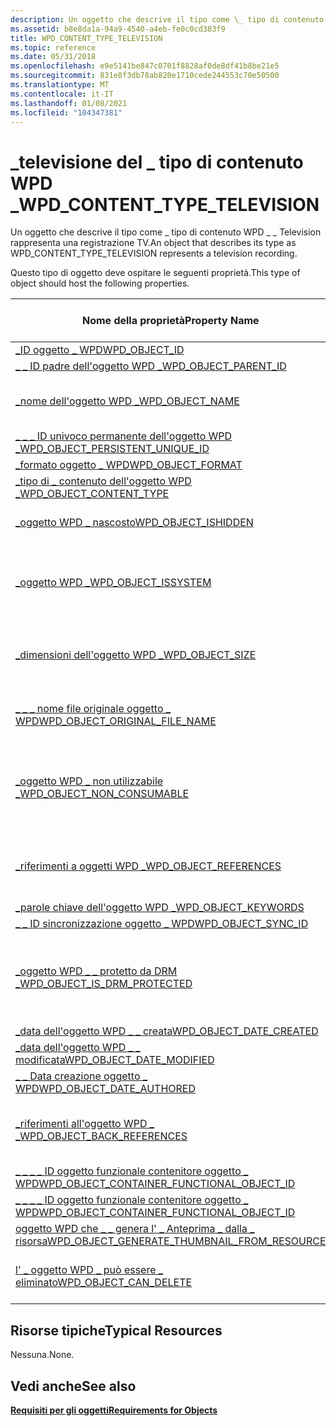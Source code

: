 ```yaml
---
description: Un oggetto che descrive il tipo come \_ tipo di contenuto WPD \_ \_ Television rappresenta una registrazione TV.
ms.assetid: b8e8da1a-94a9-4540-a4eb-fe0c0cd383f9
title: WPD_CONTENT_TYPE_TELEVISION
ms.topic: reference
ms.date: 05/31/2018
ms.openlocfilehash: e9e5141be847c0701f8828af0de8df41b8be21e5
ms.sourcegitcommit: 831e8f3db78ab820e1710cede244553c70e50500
ms.translationtype: MT
ms.contentlocale: it-IT
ms.lasthandoff: 01/08/2021
ms.locfileid: "104347381"
---
```

# <a name="wpd_content_type_television"></a><span data-ttu-id="e13ba-103">\_televisione del \_ tipo di contenuto WPD \_</span><span class="sxs-lookup"><span data-stu-id="e13ba-103">WPD\_CONTENT\_TYPE\_TELEVISION</span></span>

<span data-ttu-id="e13ba-104">Un oggetto che descrive il tipo come \_ tipo di contenuto WPD \_ \_ Television rappresenta una registrazione TV.</span><span class="sxs-lookup"><span data-stu-id="e13ba-104">An object that describes its type as WPD\_CONTENT\_TYPE\_TELEVISION represents a television recording.</span></span>

<span data-ttu-id="e13ba-105">Questo tipo di oggetto deve ospitare le seguenti proprietà.</span><span class="sxs-lookup"><span data-stu-id="e13ba-105">This type of object should host the following properties.</span></span>



| <span data-ttu-id="e13ba-106">Nome della proprietà</span><span class="sxs-lookup"><span data-stu-id="e13ba-106">Property Name</span></span>                                                                                                         | <span data-ttu-id="e13ba-107">Obbligatorio o facoltativo</span><span class="sxs-lookup"><span data-stu-id="e13ba-107">Required or Optional</span></span>                                                         |
|-----------------------------------------------------------------------------------------------------------------------|------------------------------------------------------------------------------|
| [<span data-ttu-id="e13ba-108">\_ID oggetto \_ WPD</span><span class="sxs-lookup"><span data-stu-id="e13ba-108">WPD\_OBJECT\_ID</span></span>](object-properties.md)                                                                | <span data-ttu-id="e13ba-109">Obbligatorio.</span><span class="sxs-lookup"><span data-stu-id="e13ba-109">Required.</span></span>                                                                    |
| [<span data-ttu-id="e13ba-110">\_ \_ ID padre dell'oggetto WPD \_</span><span class="sxs-lookup"><span data-stu-id="e13ba-110">WPD\_OBJECT\_PARENT\_ID</span></span>](object-properties.md)                                                 | <span data-ttu-id="e13ba-111">Obbligatorio.</span><span class="sxs-lookup"><span data-stu-id="e13ba-111">Required.</span></span>                                                                    |
| [<span data-ttu-id="e13ba-112">\_nome dell'oggetto WPD \_</span><span class="sxs-lookup"><span data-stu-id="e13ba-112">WPD\_OBJECT\_NAME</span></span>](object-properties.md)                                                            | <span data-ttu-id="e13ba-113">Obbligatorio se l'oggetto rappresenta un file.</span><span class="sxs-lookup"><span data-stu-id="e13ba-113">Required if the object represents a file.</span></span>                                    |
| [<span data-ttu-id="e13ba-114">\_ \_ \_ ID univoco permanente dell'oggetto WPD \_</span><span class="sxs-lookup"><span data-stu-id="e13ba-114">WPD\_OBJECT\_PERSISTENT\_UNIQUE\_ID</span></span>](object-properties.md)                          | <span data-ttu-id="e13ba-115">Obbligatorio.</span><span class="sxs-lookup"><span data-stu-id="e13ba-115">Required.</span></span>                                                                    |
| [<span data-ttu-id="e13ba-116">\_formato oggetto \_ WPD</span><span class="sxs-lookup"><span data-stu-id="e13ba-116">WPD\_OBJECT\_FORMAT</span></span>](object-properties.md)                                                        | <span data-ttu-id="e13ba-117">Obbligatorio.</span><span class="sxs-lookup"><span data-stu-id="e13ba-117">Required.</span></span>                                                                    |
| [<span data-ttu-id="e13ba-118">\_tipo di \_ contenuto dell'oggetto WPD \_</span><span class="sxs-lookup"><span data-stu-id="e13ba-118">WPD\_OBJECT\_CONTENT\_TYPE</span></span>](object-properties.md)                                           | <span data-ttu-id="e13ba-119">Obbligatorio.</span><span class="sxs-lookup"><span data-stu-id="e13ba-119">Required.</span></span>                                                                    |
| [<span data-ttu-id="e13ba-120">\_oggetto WPD \_ nascosto</span><span class="sxs-lookup"><span data-stu-id="e13ba-120">WPD\_OBJECT\_ISHIDDEN</span></span>](object-properties.md)                                                    | <span data-ttu-id="e13ba-121">Obbligatorio se l'oggetto è nascosto.</span><span class="sxs-lookup"><span data-stu-id="e13ba-121">Required if the object is hidden.</span></span>                                            |
| [<span data-ttu-id="e13ba-122">\_oggetto WPD \_</span><span class="sxs-lookup"><span data-stu-id="e13ba-122">WPD\_OBJECT\_ISSYSTEM</span></span>](object-properties.md)                                                    | <span data-ttu-id="e13ba-123">Obbligatorio se l'oggetto è un oggetto di sistema (rappresenta un file di sistema).</span><span class="sxs-lookup"><span data-stu-id="e13ba-123">Required if the object is a system object (represents a system file).</span></span>        |
| [<span data-ttu-id="e13ba-124">\_dimensioni dell'oggetto WPD \_</span><span class="sxs-lookup"><span data-stu-id="e13ba-124">WPD\_OBJECT\_SIZE</span></span>](object-properties.md)                                                            | <span data-ttu-id="e13ba-125">Obbligatorio se l'oggetto ha almeno una risorsa.</span><span class="sxs-lookup"><span data-stu-id="e13ba-125">Required if the object has at least one resource.</span></span>                            |
| [<span data-ttu-id="e13ba-126">\_ \_ \_ nome file originale oggetto \_ WPD</span><span class="sxs-lookup"><span data-stu-id="e13ba-126">WPD\_OBJECT\_ORIGINAL\_FILE\_NAME</span></span>](object-properties.md)                              | <span data-ttu-id="e13ba-127">Obbligatorio se l'oggetto rappresenta un file.</span><span class="sxs-lookup"><span data-stu-id="e13ba-127">Required if the object represents a file.</span></span>                                    |
| [<span data-ttu-id="e13ba-128">\_oggetto WPD \_ non utilizzabile \_</span><span class="sxs-lookup"><span data-stu-id="e13ba-128">WPD\_OBJECT\_NON\_CONSUMABLE</span></span>](object-properties.md)                                       | <span data-ttu-id="e13ba-129">Consigliato se l'oggetto non è destinato all'utilizzo da parte del dispositivo.</span><span class="sxs-lookup"><span data-stu-id="e13ba-129">Recommended if the object is not meant for consumption by the device.</span></span>        |
| [<span data-ttu-id="e13ba-130">\_riferimenti a oggetti WPD \_</span><span class="sxs-lookup"><span data-stu-id="e13ba-130">WPD\_OBJECT\_REFERENCES</span></span>](object-properties.md)                                                | <span data-ttu-id="e13ba-131">Obbligatorio se l'oggetto contiene riferimenti ad altri oggetti.</span><span class="sxs-lookup"><span data-stu-id="e13ba-131">Required if the object has references to other objects.</span></span>                      |
| [<span data-ttu-id="e13ba-132">\_parole chiave dell'oggetto WPD \_</span><span class="sxs-lookup"><span data-stu-id="e13ba-132">WPD\_OBJECT\_KEYWORDS</span></span>](object-properties.md)                                                    | <span data-ttu-id="e13ba-133">facoltativo.</span><span class="sxs-lookup"><span data-stu-id="e13ba-133">Optional.</span></span>                                                                    |
| [<span data-ttu-id="e13ba-134">\_ \_ ID sincronizzazione oggetto \_ WPD</span><span class="sxs-lookup"><span data-stu-id="e13ba-134">WPD\_OBJECT\_SYNC\_ID</span></span>](object-properties.md)                                                     | <span data-ttu-id="e13ba-135">facoltativo.</span><span class="sxs-lookup"><span data-stu-id="e13ba-135">Optional.</span></span>                                                                    |
| [<span data-ttu-id="e13ba-136">\_oggetto WPD \_ \_ protetto da DRM \_</span><span class="sxs-lookup"><span data-stu-id="e13ba-136">WPD\_OBJECT\_IS\_DRM\_PROTECTED</span></span>](object-properties.md)                                  | <span data-ttu-id="e13ba-137">Obbligatorio se l'oggetto è protetto da Digital Rights Management Technology.</span><span class="sxs-lookup"><span data-stu-id="e13ba-137">Required if the object is protected by Digital Rights Management technology.</span></span> |
| [<span data-ttu-id="e13ba-138">\_data dell'oggetto WPD \_ \_ creata</span><span class="sxs-lookup"><span data-stu-id="e13ba-138">WPD\_OBJECT\_DATE\_CREATED</span></span>](object-properties.md)                                           | <span data-ttu-id="e13ba-139">facoltativo.</span><span class="sxs-lookup"><span data-stu-id="e13ba-139">Optional.</span></span>                                                                    |
| [<span data-ttu-id="e13ba-140">\_data dell'oggetto WPD \_ \_ modificata</span><span class="sxs-lookup"><span data-stu-id="e13ba-140">WPD\_OBJECT\_DATE\_MODIFIED</span></span>](object-properties.md)                                         | <span data-ttu-id="e13ba-141">Consigliato.</span><span class="sxs-lookup"><span data-stu-id="e13ba-141">Recommended.</span></span>                                                                 |
| [<span data-ttu-id="e13ba-142">\_ \_ Data creazione oggetto \_ WPD</span><span class="sxs-lookup"><span data-stu-id="e13ba-142">WPD\_OBJECT\_DATE\_AUTHORED</span></span>](object-properties.md)                                         | <span data-ttu-id="e13ba-143">facoltativo.</span><span class="sxs-lookup"><span data-stu-id="e13ba-143">Optional.</span></span>                                                                    |
| [<span data-ttu-id="e13ba-144">\_riferimenti all'oggetto WPD \_ \_</span><span class="sxs-lookup"><span data-stu-id="e13ba-144">WPD\_OBJECT\_BACK\_REFERENCES</span></span>](object-properties.md)                                     | <span data-ttu-id="e13ba-145">Consigliato se un altro oggetto fa riferimento all'oggetto.</span><span class="sxs-lookup"><span data-stu-id="e13ba-145">Recommended if the object is referenced by another object.</span></span>                   |
| [<span data-ttu-id="e13ba-146">\_ \_ \_ \_ ID oggetto funzionale contenitore oggetto \_ WPD</span><span class="sxs-lookup"><span data-stu-id="e13ba-146">WPD\_OBJECT\_CONTAINER\_FUNCTIONAL\_OBJECT\_ID</span></span>](object-properties.md)     | <span data-ttu-id="e13ba-147">facoltativo.</span><span class="sxs-lookup"><span data-stu-id="e13ba-147">Optional.</span></span>                                                                    |
| [<span data-ttu-id="e13ba-148">\_ \_ \_ \_ ID oggetto funzionale contenitore oggetto \_ WPD</span><span class="sxs-lookup"><span data-stu-id="e13ba-148">WPD\_OBJECT\_CONTAINER\_FUNCTIONAL\_OBJECT\_ID</span></span>](object-properties.md)     | <span data-ttu-id="e13ba-149">facoltativo.</span><span class="sxs-lookup"><span data-stu-id="e13ba-149">Optional.</span></span>                                                                    |
| [<span data-ttu-id="e13ba-150">oggetto WPD che \_ \_ genera l' \_ Anteprima \_ dalla \_ risorsa</span><span class="sxs-lookup"><span data-stu-id="e13ba-150">WPD\_OBJECT\_GENERATE\_THUMBNAIL\_FROM\_RESOURCE</span></span>](object-properties.md) | <span data-ttu-id="e13ba-151">facoltativo.</span><span class="sxs-lookup"><span data-stu-id="e13ba-151">Optional.</span></span>                                                                    |
| [<span data-ttu-id="e13ba-152">l' \_ oggetto WPD \_ può essere \_ eliminato</span><span class="sxs-lookup"><span data-stu-id="e13ba-152">WPD\_OBJECT\_CAN\_DELETE</span></span>](object-properties.md)                                               | <span data-ttu-id="e13ba-153">Obbligatorio se l'oggetto non può essere eliminato.</span><span class="sxs-lookup"><span data-stu-id="e13ba-153">Required if the object cannot be deleted.</span></span>                                    |



 

## <a name="typical-resources"></a><span data-ttu-id="e13ba-154">Risorse tipiche</span><span class="sxs-lookup"><span data-stu-id="e13ba-154">Typical Resources</span></span>

<span data-ttu-id="e13ba-155">Nessuna.</span><span class="sxs-lookup"><span data-stu-id="e13ba-155">None.</span></span>

## <a name="see-also"></a><span data-ttu-id="e13ba-156">Vedi anche</span><span class="sxs-lookup"><span data-stu-id="e13ba-156">See also</span></span>

<dl> <dt>

[<span data-ttu-id="e13ba-157">**Requisiti per gli oggetti**</span><span class="sxs-lookup"><span data-stu-id="e13ba-157">**Requirements for Objects**</span></span>](requirements-for-objects.md)
</dt> </dl>

 

 



